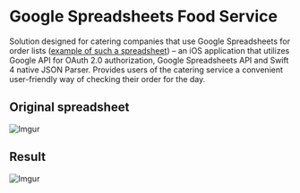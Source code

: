# Google Spreadsheets Food Service
Solution designed for catering companies that use Google Spreadsheets for order lists ([example of such a spreadsheet](https://docs.google.com/spreadsheets/d/1tpj0OTIpYf4LCK7wp3oU7316k12NjYxxzF2edswpkxM/edit?usp=sharing "Example of a suitable Google Spreadsheet")) – an iOS application that utilizes Google API for OAuth 2.0 authorization, Google Spreadsheets API and Swift 4 native JSON Parser. Provides users of the catering service a convenient user-friendly way of checking their order for the day. 


## Original spreadsheet 
![Imgur](http://i.imgur.com/DfrHuaB.png)
## Result 
![Imgur](http://i.imgur.com/Wl5E7ch.png)
